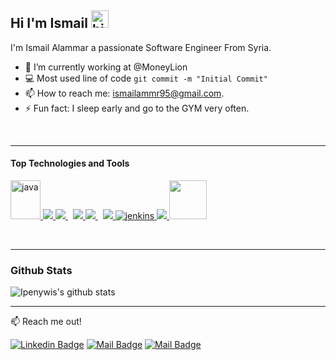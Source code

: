 ## Hi I'm Ismail <img src="https://user-images.githubusercontent.com/1303154/88677602-1635ba80-d120-11ea-84d8-d263ba5fc3c0.gif" width="28px" alt="hi">

I'm Ismail Alammar a passionate Software Engineer From Syria.

- 🔭 I’m currently working at @MoneyLion
- :computer: Most used line of code `git commit -m "Initial Commit"`
- 📫 How to reach me: ismailammr95@gmail.com.
- ⚡ Fun fact: I sleep early and go to the GYM very often.

<br />

----

#### Top Technologies and Tools

<p align="left"> 
    <a href="https://www.java.com" target="_blank"> <img src="https://www.vectorlogo.zone/logos/java/java-vertical.svg"  alt="java" width="48" height="62"/> </a>
    <a href="https://spring.io/projects/spring-boot" target="_blank"> <img src="https://www.vectorlogo.zone/logos/springio/springio-ar21.svg" /> </a>
    <a style="padding-right:8px;" href="https://nodejs.org" target="_blank"> <img src="https://www.vectorlogo.zone/logos/nodejs/nodejs-icon.svg"/> </a> 
    <a href="https://reactjs.org/" target="_blank"> <img src="https://www.vectorlogo.zone/logos/reactjs/reactjs-icon.svg"/> </a>
    <a style="padding-right:8px;" href="https://www.mysql.com/" target="_blank"> <img src="https://www.vectorlogo.zone/logos/mysql/mysql-ar21.svg"/> </a>  
    <a href="https://git-scm.com/" target="_blank"> <img src="https://www.vectorlogo.zone/logos/git-scm/git-scm-icon.svg"/> </a> 
      <a href="https://kafka.apache.org/" target="_blank"> <img src="https://www.vectorlogo.zone/logos/apache_kafka/apache_kafka-ar21.svg" alt="jenkins" /> </a> 
      <a href="https://argoproj.github.io/cd/" target="_blank"> <img src="https://www.vectorlogo.zone/logos/argoprojio/argoprojio-icon.svg"/> </a>
    <a href="https://argoproj.github.io/cd/" target="_blank"> <img src="https://www.vectorlogo.zone/logos/docker/docker-official.svg" width="60" height="62"/> </a>
   
</p>

<br />

----
### Github Stats

![Ipenywis's github stats](https://github-readme-stats.vercel.app/api?username=ismailalammar&count_private=true&theme=tokyonight&hide=contribs,prs)

----
:mailbox: Reach me out!

[![Linkedin Badge](https://img.shields.io/badge/-Ismail-0e76a8?style=flat&labelColor=0e76a8&logo=linkedin&logoColor=white)](https://www.linkedin.com/in/ismail-al-ammar-6a5867129/) [![Mail Badge](https://img.shields.io/badge/-ismailammr95-c0392b?style=flat&labelColor=c0392b&logo=gmail&logoColor=white)](mailto:ismailammr95@gmail.com) [![Mail Badge](https://img.shields.io/badge/-@ismailalammar-e84393?style=flat&labelColor=e84393&logo=instagram&logoColor=white)](https://www.instagram.com/ismailalammar/)
